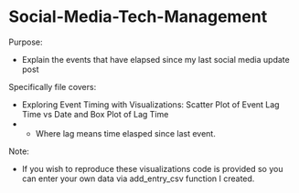 # Social-Media-Tech-Management
Purpose: 
- Explain the events that have elapsed since my last social media update post

Specifically file covers:
-  Exploring Event Timing with Visualizations: Scatter Plot of Event Lag Time vs Date and Box Plot of Lag Time
- - Where lag means time elasped since last event. 

Note:
- If you wish to reproduce these visualizations code is provided so you can enter your own data via add_entry_csv function I created. 
